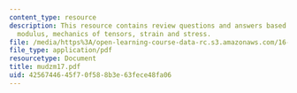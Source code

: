 ```yaml
---
content_type: resource
description: This resource contains review questions and answers based on Young's
  modulus, mechanics of tensors, strain and stress.
file: /media/https%3A/open-learning-course-data-rc.s3.amazonaws.com/16-01-unified-engineering-i-ii-iii-iv-fall-2005-spring-2006/4256744645f70f588b3e63fece48fa06_mudzm17.pdf
file_type: application/pdf
resourcetype: Document
title: mudzm17.pdf
uid: 42567446-45f7-0f58-8b3e-63fece48fa06
---
```

